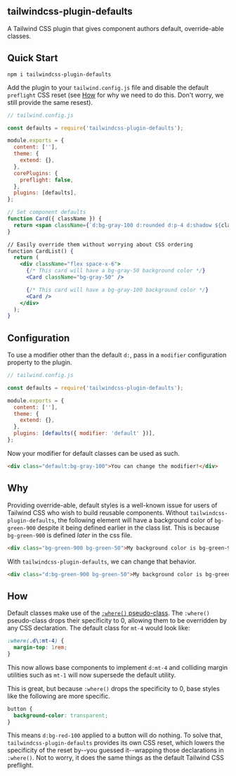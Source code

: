 ## tailwindcss-plugin-defaults

A Tailwind CSS plugin that gives component authors default, override-able classes.

## Quick Start

```
npm i tailwindcss-plugin-defaults
```

Add the plugin to your `tailwind.config.js` file and disable the default `preflight` CSS reset (see [How](#how) for why we need to do this. Don't worry, we still provide the same resest).

```js
// tailwind.config.js

const defaults = require('tailwindcss-plugin-defaults');

module.exports = {
  content: [''],
  theme: {
    extend: {},
  },
  corePlugins: {
    preflight: false,
  },
  plugins: [defaults],
};
```

```jsx
// Set component defaults
function Card({ className }) {
  return <span className={`d:bg-gray-100 d:rounded d:p-4 d:shadow ${className}`}>;
}

// Easily override them without worrying about CSS ordering
function CardList() {
  return (
    <div className="flex space-x-6">
      {/* This card will have a bg-gray-50 background color */}
      <Card className="bg-gray-50" />

      {/* This card will have a bg-gray-100 background color */}
      <Card />
    </div>
  );
}
```

## Configuration

To use a modifier other than the default `d:`, pass in a `modifier` configuration property to the plugin.

```js
// tailwind.config.js

const defaults = require('tailwindcss-plugin-defaults');

module.exports = {
  content: [''],
  theme: {
    extend: {},
  },
  plugins: [defaults({ modifier: 'default' })],
};
```

Now your modifier for default classes can be used as such.

```html
<div class="default:bg-gray-100">You can change the modifier!</div>
```

## Why

Providing override-able, default styles is a well-known issue for users of Tailwind CSS who wish to build reusable components. Without `tailwindcss-plugin-defaults`, the following element will have a background color of `bg-green-900` despite it being defined earlier in the class list. This is because `bg-green-900` is defined _later_ in the css file.

```html
<div class="bg-green-900 bg-green-50">My background color is bg-green-900 😢</div>
```

With `tailwindcss-plugin-defaults`, we can change that behavior.

```html
<div class="d:bg-green-900 bg-green-50">My background color is bg-green-50! 😄</div>
```

## How

Default classes make use of the [`:where()` pseudo-class](https://developer.mozilla.org/en-US/docs/Web/CSS/:where). The `:where()` pseudo-class drops their specificity to 0, allowing them to be overridden by any CSS declaration. The default class for `mt-4` would look like:

```css
:where(.d\:mt-4) {
  margin-top: 1rem;
}
```

This now allows base components to implement `d:mt-4` and colliding margin utilities such as `mt-1` will now supersede the default utility.

This is great, but because `:where()` drops the specificity to 0, base styles like the following are more specific.

```css
button {
  background-color: transparent;
}
```

This means `d:bg-red-100` applied to a button will do nothing. To solve that, `tailwindcss-plugin-defaults` provides its own CSS reset, which lowers the specificity of the reset by--you guessed it--wrapping those declarations in `:where()`. Not to worry, it does the same things as the default Tailwind CSS preflight.
